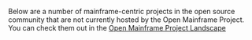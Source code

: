 Below are a number of mainframe-centric projects in the open source community that are not currently hosted by the Open Mainframe Project. You can check them out in the [Open Mainframe Project Landscape](https://landscape.openmainframeproject.org/)
